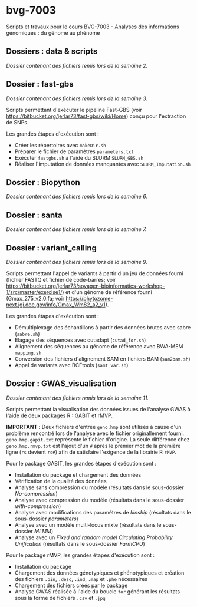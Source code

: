 # bvg-7003
Scripts et travaux pour le cours BVG-7003 - Analyses des informations génomiques : du génome au phénome

## Dossiers : data & scripts
*Dossier contenant des fichiers remis lors de la semaine 2.*

## Dossier : fast-gbs
*Dossier contenant des fichiers remis lors de la semaine 3.*

Scripts permettant d'exécuter le pipeline Fast-GBS (voir https://bitbucket.org/jerlar73/fast-gbs/wiki/Home) conçu pour l'extraction de SNPs. 

Les grandes étapes d'exécution sont : 

- Créer les répertoires avec `makeDir.sh`
- Préparer le fichier de paramètres `parameters.txt`
- Exécuter `fastgbs.sh` à l'aide du SLURM `SLURM_GBS.sh`
- Réaliser l'imputation de données manquantes avec `SLURM_Imputation.sh`

## Dossier : Biopython
*Dossier contenant des fichiers remis lors de la semaine 6.*

## Dossier : santa
*Dossier contenant des fichiers remis lors de la semaine 7.*

## Dossier : variant_calling
*Dossier contenant des fichiers remis lors de la semaine 9.* 

Scripts permettant l'appel de variants à partir d'un jeu de données fourni (fichier FASTQ et fichier de code-barres; voir https://bitbucket.org/jerlar73/soyagen-bioinformatics-workshop-1/src/master/exercise1/) et d'un génome de référence fourni (Gmax_275_v2.0.fa; voir https://phytozome-next.jgi.doe.gov/info/Gmax_Wm82_a2_v1).

Les grandes étapes d'exécution sont :

- Démultiplexage des échantillons à partir des données brutes avec sabre (`sabre.sh`)
- Élagage des séquences avec cutadapt (`cutad_for.sh`)
- Alignement des séquences au génome de référence avec BWA-MEM `mapping.sh`
- Conversion des fichiers d'alignement SAM en fichiers BAM (`sam2bam.sh`)
- Appel de variants avec BCFtools (`samt_var.sh`)

## Dossier : GWAS_visualisation
*Dossier contenant des fichiers remis lors de la semaine 11.*

Scripts permettant la visualisation des données issues de l'analyse GWAS à l'aide de deux packages R : GABIT et rMVP. 

**IMPORTANT :** Deux fichiers d'entrée `geno.hmp` sont utilisés à cause d'un problème rencontré lors de l'analyse avec le fichier originallement fourni. `geno.hmp.gapit.txt` représente le fichier d'origine. La seule différence chez `geno.hmp.rmvp.txt` est l'ajout d'un `#` après le premier mot de la première ligne (`rs` devient `rs#`) afin de satisfaire l'exigence de la librairie R `rMVP`.

Pour le package GABIT, les grandes étapes d'exécution sont : 

- Installation du package et chargement des données
- Vérification de la qualité des données
- Analyse sans compression du modèle (résultats dans le sous-dossier *No-compression*)
- Analyse avec compression du modèle (résultats dans le sous-dossier *with-compression*)
- Analyse avec modifications des paramètres de *kinship* (résultats dans le sous-dossier *parameters*)
- Analyse avec un modèle multi-locus mixte (résultats dans le sous-dossier *MLMM*)
- Analyse avec un *Fixed and random model Circulating Probability Unification* (résultats dans le sous-dossier *FarmCPU*)

Pour le package rMVP, les grandes étapes d'exécution sont : 

- Installation du package
- Chargement des données génotypiques et phénotypiques et création des fichiers `.bin`, `.desc`, `.ind`, `.map` et `.phe` nécessaires
- Chargement des fichiers créés par le package
- Analyse GWAS réalisée à l'aide du boucle `for` générant les résultats sous la forme de fichiers `.csv` et `.jpg`

